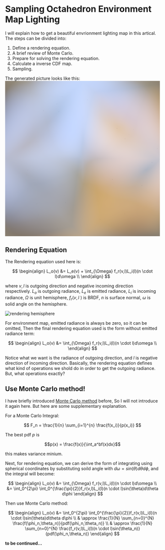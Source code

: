 <head>
    <script src="https://cdn.mathjax.org/mathjax/latest/MathJax.js?config=TeX-AMS-MML_HTMLorMML" type="text/javascript"></script>
    <script type="text/x-mathjax-config">
        MathJax.Hub.Config({
            tex2jax: {
            skipTags: ['script', 'noscript', 'style', 'textarea', 'pre'],
            inlineMath: [['$','$']]
            }
        });
    </script>
</head>

# Sampling Octahedron Environment Map Lighting

I will explain how to get a beautiful envrionment lighting map in this artical.
The steps can be divided into: 

1. Define a rendering equation.
2. A brief review of Monte Carlo.
3. Prepare for solving the rendering equation.
4. Calculate a inverse CDF map.
5. Sampling.

The generated picture looks like this:
![map](./envlight.png)

## Rendering Equation

The Rendering equation used here is:

$$
\begin{align}
    L_o(v) &= L_e(v) + \int_{\Omega} f_r(v,l)L_i(l)(n \cdot l)d\omega  \\
\end{align}
$$

where $v,l$ is outgoing direction and negative incoming direction respectively. 
$L_o$ is outgoing radiance, $L_e$ is emitted radiance, $L_i$ is incoming radiance,
$\Omega$  is unit hemisphere, $f_r(v,l$ ) is BRDF, $n$ is surface normal, 
$\omega$ is solid angle on the hemisphere.

![rendering hemisphere]()

For environment map, emitted radiance is always be zero, so it can be omitted,
Then the final rendering equation used is the form without emitted radiance term:

$$
\begin{align}
    L_o(v) &= \int_{\Omega} f_r(v,l)L_i(l)(n \cdot l)d\omega  \\
\end{align}
$$

Notice what we want is the radiance of outgoing direction, and $l$ is negative direction of incoming direction.
Basically, the rendering equation defines what kind of operations we shold do in order to get the outgoing radiance.
But, what operations exactly? 

## Use Monte Carlo method!

I have briefly introduced [Monte Carlo method](https://waizui.github.io/posts/monte_carlo/monte_carlo.html) before,
So I will not introduce it again here. But here are some supplementary explanation.

For a Monte Carlo Integral:

$$ F_n = \frac{1}{n} \sum_{i=1}^{n} \frac{f(x_i)}{p(x_i)} $$

The best pdf $p$ is 

$$p(x) = \frac{f(x)}{\int_a^bf(x)dx}$$

this makes variance minium.

Next, for rendering equation, we can derive the form of integrating using spherical coordinates by substituting soild angle with 
$d\omega = sin(\theta) d\theta d\phi$, and the integral will become:

$$
\begin{align}
    L_o(v) &= \int_{\Omega} f_r(v,l)L_i(l)(n \cdot l)d\omega  \\
           &= \int_0^{2\pi} \int_0^{\frac{\pi}{2}}f_r(v,l)L_i(l)(n \cdot l)sin(\theta)d\theta d\phi
\end{align}
$$

Then use Monte Carlo method:

$$
\begin{align}
  L_o(v) &= \int_0^{2\pi} \int_0^{\frac{\pi}{2}}f_r(v,l)L_i(l)(n \cdot l)sin(\theta)d\theta d\phi \\
         & \approx \frac{1}{N} \sum_{n=0}^{N} \frac{f(\phi_n,\theta_n)}{pdf(\phi_n,\theta_n)} \\
         & \approx \frac{1}{N} \sum_{n=0}^{N} \frac{f_r(v,l)L_i(l)(n \cdot l)sin(\theta_n)}{pdf(\phi_n,\theta_n)}
\end{align}
$$


**to be continued...**

